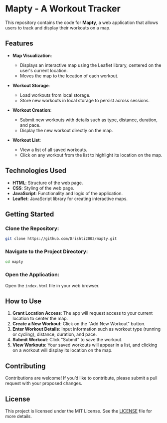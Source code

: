 # Mapty - A Workout Tracker

This repository contains the code for **Mapty**, a web application that allows users to track and display their workouts on a map.

## Features

- **Map Visualization**:
  - Displays an interactive map using the Leaflet library, centered on the user's current location.
  - Moves the map to the location of each workout.
  
- **Workout Storage**:
  - Load workouts from local storage.
  - Store new workouts in local storage to persist across sessions.
  
- **Workout Creation**:
  - Submit new workouts with details such as type, distance, duration, and pace.
  - Display the new workout directly on the map.
  
- **Workout List**:
  - View a list of all saved workouts.
  - Click on any workout from the list to highlight its location on the map.

## Technologies Used

- **HTML**: Structure of the web page.
- **CSS**: Styling of the web page.
- **JavaScript**: Functionality and logic of the application.
- **Leaflet**: JavaScript library for creating interactive maps.

## Getting Started

### Clone the Repository:
```bash
git clone https://github.com/Drishti2003/mapty.git
```

### Navigate to the Project Directory:
```bash
cd mapty
```

### Open the Application:
Open the `index.html` file in your web browser.

## How to Use

1. **Grant Location Access**: The app will request access to your current location to center the map.
2. **Create a New Workout**: Click on the "Add New Workout" button.
3. **Enter Workout Details**: Input information such as workout type (running or cycling), distance, duration, and pace.
4. **Submit Workout**: Click "Submit" to save the workout.
5. **View Workouts**: Your saved workouts will appear in a list, and clicking on a workout will display its location on the map.

## Contributing

Contributions are welcome! If you’d like to contribute, please submit a pull request with your proposed changes.

## License

This project is licensed under the MIT License. See the [LICENSE](LICENSE) file for more details.

